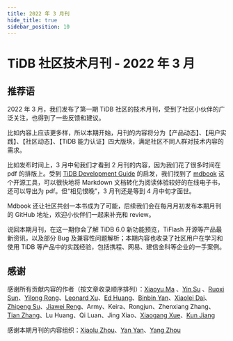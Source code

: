 ```yaml
---
title: 2022 年 3 月刊
hide_title: true
sidebar_position: 10
---
```


# TiDB 社区技术月刊 - 2022 年 3 月

## 推荐语

2022 年 3 月，我们发布了第一期 TiDB 社区的技术月刊，受到了社区小伙伴的广泛关注，也得到了一些反馈和建议。

比如内容上应该更多样，所以本期开始，月刊的内容将分为【产品动态】、【用户实践】、【社区动态】、【TiDB 能力认证】四大版块，满足社区不同人群对技术内容的需求。

比如发布时间上，3 月中旬我们才看到 2 月刊的内容，因为我们花了很多时间在 pdf 的排版上。受到 [TiDB Development Guide](https://pingcap.github.io/tidb-dev-guide/index.html) 的启发，我们找到了 [mdbook](https://github.com/rust-lang/mdBook) 这个开源工具，可以很快地将 Markdown 文档转化为阅读体验较好的在线电子书，还可以导出为 pdf。但“相见恨晚”，3 月刊还是等到 4 月中旬才面世。

Mdbook 还让社区共创一本书成为了可能，后续我们会在每月月初发布本期月刊的 GitHub 地址，欢迎小伙伴们一起来补充和 review。

说回本期月刊，在这一期你会了解 TiDB 6.0 新功能预览，TiFlash 开源等产品最新资讯，以及部分 Bug 及兼容性问题解析；本期内容也收录了社区用户在学习和使用 TiDB 等产品中的实践经验，包括携程、网易、建信金科等企业的一手案例。

## 感谢

感谢所有贡献内容的作者（按文章收录顺序排列）：[Xiaoyu Ma](https://github.com/ilovesoup) 、[Yin Su](https://github.com/Ivy-YinSu) 、[Ruoxi Sun](https://github.com/zanmato1984)、[Yilong Rong](https://github.com/yilongrong)、[Leonard Xu](https://github.com/leonardBang)、[Ed Huang](https://github.com/c4pt0r)、[Binbin Yan](https://tidb.io/u/h5n1/post/all)、[Xiaolei Dai](https://tidb.io/u/%E4%BB%A3%E6%99%93%E7%A3%8A_360/post/all)、[Zhipeng Su](https://tidb.io/u/jansu-dev/post/all)、[Jiawei Reng](https://tidb.net/u/Jiawei/post/all)、Army、Keira、Rongjun、Zhenxiang Zhang、[Tian Zhang](https://tidb.net/u/%E6%95%B0%E6%8D%AE%E5%B0%8F%E9%BB%91/post/all)、Lu Huang、Qi Luan、Jing Xiao、[Xiaogang Xue](https://tidb.net/u/xuexiaogang/post/all)、[Kun Jiang](https://tidb.net/u/pupillord/post/all)

感谢本期月刊的内容组织：[Xiaolu Zhou](https://asktug.com/u/luzizhuo/summary)、[Yan Yan](https://asktug.com/u/yy%E7%A4%BE%E5%8C%BA%E5%B0%8F%E5%B8%AE%E6%89%8B/summary)、[Yang Zhou](https://asktug.com/u/rinka_zhouy/summary)
